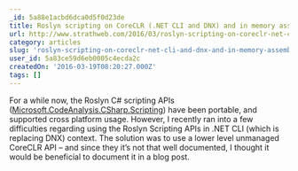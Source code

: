 ```yaml
---
_id: 5a88e1acbd6dca0d5f0d23de
title: Roslyn scripting on CoreCLR (.NET CLI and DNX) and in memory assemblies
url: http://www.strathweb.com/2016/03/roslyn-scripting-on-coreclr-net-cli-and-dnx-and-in-memory-assemblies/
category: articles
slug: 'roslyn-scripting-on-coreclr-net-cli-and-dnx-and-in-memory-assemblies'
user_id: 5a83ce59d6eb0005c4ecda2c
createdOn: '2016-03-19T08:20:27.000Z'
tags: []
---
```


For a while now, the Roslyn C# scripting APIs (<a href="https://www.nuget.org/packages/Microsoft.CodeAnalysis.CSharp.Scripting">Microsoft.CodeAnalysis.CSharp.Scripting</a>) have been portable, and supported cross platform usage. However, I recently ran into a few difficulties regarding using the Roslyn Scripting APIs in .NET CLI (which is replacing DNX) context. The solution was to use a lower level unmanaged CoreCLR API – and since they it’s not that well documented, I thought it would be beneficial to document it in a blog post.
